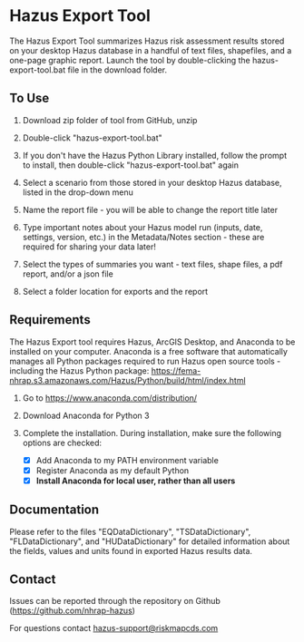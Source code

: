 # Hazus Export Tool

The Hazus Export Tool summarizes Hazus risk assessment results stored on your desktop Hazus database in a handful of text files, shapefiles, and a one-page graphic report. Launch the tool by double-clicking the hazus-export-tool.bat file in the download folder.

## To Use

1. Download zip folder of tool from GitHub, unzip

2. Double-click "hazus-export-tool.bat"

3. If you don't have the Hazus Python Library installed, follow the prompt to install, then double-click "hazus-export-tool.bat" again

4. Select a scenario from those stored in your desktop Hazus database, listed in the drop-down menu

5. Name the report file - you will be able to change the report title later

6. Type important notes about your Hazus model run (inputs, date, settings, version, etc.) in the Metadata/Notes section - these are       required for sharing your data later!

7. Select the types of summaries you want - text files, shape files, a pdf report, and/or a json file

8. Select a folder location for exports and the report

## Requirements

The Hazus Export tool requires Hazus, ArcGIS Desktop, and Anaconda to be installed on your computer. Anaconda is a free software that automatically manages all Python packages required to run Hazus open source tools - including the Hazus Python package: https://fema-nhrap.s3.amazonaws.com/Hazus/Python/build/html/index.html

1. Go to https://www.anaconda.com/distribution/

2. Download Anaconda for Python 3

3. Complete the installation. During installation, make sure the following options are checked:

    - [x] Add Anaconda to my PATH environment variable
    - [x] Register Anaconda as my default Python
    - [x] **Install Anaconda for local user, rather than all users**

## Documentation

Please refer to the files "EQDataDictionary", "TSDataDictionary", "FLDataDictionary", and "HUDataDictionary" for detailed information about the fields, values and units found in exported Hazus results data.

## Contact

Issues can be reported through the repository on Github (https://github.com/nhrap-hazus)

For questions contact hazus-support@riskmapcds.com
